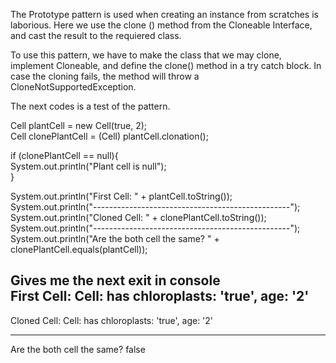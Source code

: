 The Prototype pattern is used when creating an instance from scratches is laborious. Here we use the clone () method from 
the Cloneable Interface, and cast the result to the requiered class.

To use this pattern, we have to make the class that we may clone, implement Cloneable, and define the clone() method in a 
try catch block. In case the cloning fails, the method will throw a CloneNotSupportedException.

The next codes is a test of the pattern.

Cell plantCell = new Cell(true, 2);  
Cell clonePlantCell = (Cell) plantCell.clonation();

if (clonePlantCell == null){  
    System.out.println("Plant cell is null");  
}

System.out.println("First Cell: " + plantCell.toString());  
System.out.println("-------------------------------------------------");  
System.out.println("Cloned Cell: " + clonePlantCell.toString());  
System.out.println("-------------------------------------------------");  
System.out.println("Are the both cell the same? " + clonePlantCell.equals(plantCell));  

Gives me the next exit in console    
First Cell: Cell: has chloroplasts: 'true', age: '2'  
-------------------------------------------------  

Cloned Cell: Cell: has chloroplasts: 'true', age: '2'

-------------------------------------------------  
Are the both cell the same? false  